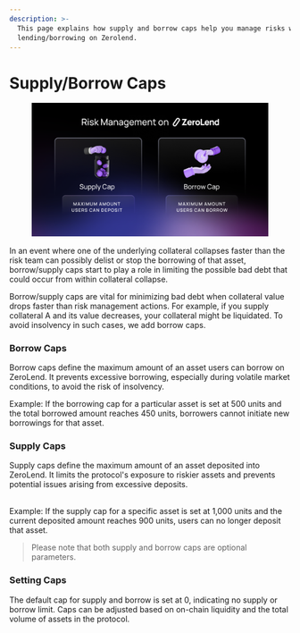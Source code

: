 ```yaml
---
description: >-
  This page explains how supply and borrow caps help you manage risks while
  lending/borrowing on Zerolend.
---
```


# Supply/Borrow Caps

<figure><img src="../.gitbook/assets/ZL Doc - Risk Management.png" alt=""><figcaption></figcaption></figure>

In an event where one of the underlying collateral collapses faster than the risk team can possibly delist or stop the borrowing of that asset, borrow/supply caps start to play a role in limiting the possible bad debt that could occur from within collateral collapse.

Borrow/supply caps are vital for minimizing bad debt when collateral value drops faster than risk management actions. For example, if you supply collateral A and its value decreases, your collateral might be liquidated. To avoid insolvency in such cases, we add borrow caps.&#x20;

### Borrow Caps

Borrow caps define the maximum amount of an asset users can borrow on ZeroLend. It prevents excessive borrowing, especially during volatile market conditions, to avoid the risk of insolvency.

Example: If the borrowing cap for a particular asset is set at 500 units and the total borrowed amount reaches 450 units, borrowers cannot initiate new borrowings for that asset.

### Supply Caps

Supply caps define the maximum amount of an asset deposited into ZeroLend. It limits the protocol's exposure to riskier assets and prevents potential issues arising from excessive deposits.

\
Example: If the supply cap for a specific asset is set at 1,000 units and the current deposited amount reaches 900 units, users can no longer deposit that asset.

> Please note that both supply and borrow caps are optional parameters.

### Setting Caps

The default cap for supply and borrow is set at 0, indicating no supply or borrow limit. Caps can be adjusted based on on-chain liquidity and the total volume of assets in the protocol.

